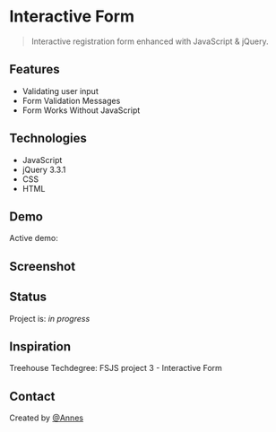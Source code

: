 # Interactive Form

> Interactive registration form enhanced with JavaScript & jQuery.

## Features

* Validating user input
* Form Validation Messages
* Form Works Without JavaScript

## Technologies

* JavaScript
* jQuery 3.3.1
* CSS
* HTML

## Demo

Active demo: 

## Screenshot

## Status

Project is: _in progress_

## Inspiration

Treehouse Techdegree: FSJS project 3 - Interactive Form

## Contact

Created by [@Annes](https://twitter.com/annesCode)
